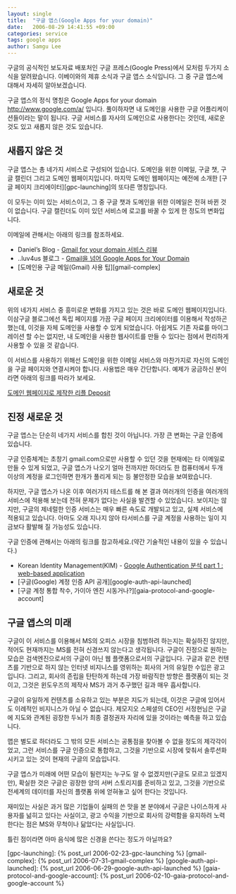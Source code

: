 ```yaml
---
layout: single
title:  "구글 앱스(Google Apps for your domain)"
date:   2006-08-29 14:41:55 +09:00
categories: service
tags: google apps
author: Samgu Lee
---
```

구글의 공식적인 보도자료 배포처인 구글 프레스(Google Press)에서 모처럼 두가지 소식을 알려왔습니다. 이베이와의 제휴 소식과 구글 앱스 소식입니다. 그 중 구글 앱스에 대해서 자세히 알아보겠습니다.

구글 앱스의 정식 명칭은 Google Apps for your domain http://www.google.com/a/ 입니다. 풀이하자면 내 도메인을 사용한 구글 어플리케이션들이라는 말이 됩니다. 구글 서비스를 자사의 도메인으로 사용한다는 것인데, 새로운 것도 있고 새롭지 않은 것도 있습니다.

## 새롭지 않은 것

구글 앱스는 총 네가지 서비스로 구성되어 있습니다. 도메인을 위한 이메일, 구글 챗, 구글 캘린더 그리고 도메인 웹페이지입니다. 마지막 도메인 웹페이지는 예전에 소개한 [구글 페이지 크리에이터][gpc-launching]의 또다른 명칭입니다.

이 모두는 이미 있는 서비스이고, 그 중 구글 챗과 도메인을 위한 이메일은 전혀 바뀐 것이 없습니다. 구글 캘린더도 이미 있던 서비스에 로고를 바꿀 수 있게 한 정도의 변화입니다.

이메일에 관해서는 아래의 링크를 참조하세요.

* Daniel’s Blog - [Gmail for your domain 서비스 리뷰](http://insoftwarehouse.com/blogs/brokenwings/archives/65)
* ..luv4us 블로그 - [Gmail을 넘어 Google Apps for Your Domain](http://luv4.us/39)
* [도메인용 구글 메일(Gmail) 사용 팁][gmail-complex]

## 새로운 것

위의 네가지 서비스 중 흥미로운 변화를 가지고 있는 것은 바로 도메인 웹페이지입니다. 이삼구글 블로그에선 독립 페이지를 가끔 구글 페이지 크리에이터를 이용해서 작성하곤 했는데, 이것을 자체 도메인을 사용할 수 있게 되었습니다. 아쉽게도 기존 자료를 마이그레이션 할 수는 없지만, 내 도메인을 사용한 웹사이트를 만들 수 있다는 점에서 편리하게 사용할 수 있을 것 같습니다.

이 서비스를 사용하기 위해선 도메인을 위한 이메일 서비스와 마찬가지로 자신의 도메인을 구글 페이지와 연결시켜야 합니다. 사용법은 매우 간단합니다. 예제가 궁금하신 분이라면 아래의 링크를 따라가 보세요.

[도메인 웹페이지로 제작한 리플 Deposit](http://pages.repl.net/)

## 진정 새로운 것

구글 앱스는 단순히 네가지 서비스를 합친 것이 아닙니다. 가장 큰 변화는 구글 인증에 있습니다.

구글 인증체계는 초창기 gmail.com으로만 사용할 수 있던 것을 현재에는 타 이메일로 만들 수 있게 되었고, 구글 앱스가 나오기 얼마 전까지만 하더라도 한 컴퓨터에서 두개 이상의 계정을 로그인하면 한개가 풀리게 되는 등 불안정한 모습을 보여왔습니다.

하지만, 구글 앱스가 나온 이후 여러가지 테스트를 해 본 결과 여러개의 인증을 여러개의 서비스에 적용해 보는데 전혀 문제가 없다는 사실을 발견할 수 있었습니다. 보이지는 않지만, 구글의 제네럴한 인증 서비스는 매우 빠른 속도로 개발되고 있고, 실제 서비스에 적용되고 있습니다. 아마도 오래 지나지 않아 타서비스를 구글 계정을 사용하는 일이 지금보다 활발해 질 가능성도 있습니다.

구글 인증에 관해서는 아래의 링크를 참고하세요.(약간 기술적인 내용이 있을 수 있습니다.)

* Korean Identity Management(KIM) - [Google Authentication 분석 part 1 : web-based application](http://ayo79.egloos.com/2541381)
* [구글(Google) 계정 인증 API 공개][google-auth-api-launched]
* [구글 계정 통합 착수, 가이아 엔진 시동거나?][gaia-protocol-and-google-account]

## 구글 앱스의 미래

구글이 이 서비스를 이용해서 MS의 오피스 시장을 침범하려 하는지는 확실하진 않지만, 적어도 현재까지는 MS를 전혀 신경쓰지 않는다고 생각됩니다. 구글이 진정으로 원하는 모습은 검색엔진으로서의 구글이 아닌 웹 플랫폼으로서의 구글입니다. 구글과 같은 컨텐츠를 기반으로 하지 않는 인터넷 비지니스를 영위하는 회사의 거의 유일한 수입은 광고입니다. 그리고, 회사의 존립을 탄탄하게 하는데 가장 바람직한 방향은 플랫폼이 되는 것이고, 그것은 윈도우즈의 제작사 MS가 과거 추구했던 길과 매우 흡사합니다.

구글이 유일하게 컨텐츠를 소유하고 있는 부분은 지도가 되는데, 이것은 구글에 있어서도 이례적인 비지니스가 아닐 수 없습니다. 제모지오 스페셜의 CEO인 서정현님은 구글에 지도와 관계된 굉장한 두뇌가 최종 결정권자 자리에 있을 것이라는 예측을 하고 있습니다.

맵은 별도로 하더라도 그 밖의 모든 서비스는 공통점을 찾아볼 수 없을 정도의 제각각이었고, 그런 서비스를 구글 인증으로 통합하고, 그것을 기반으로 시장에 맞춰서 솔루션화 시키고 있는 것이 현재의 구글의 모습입니다.

구글 앱스가 미래에 어떤 모습이 될런지는 누구도 알 수 없겠지만(구글도 모르고 있겠지만), 확실한 것은 구글은 굉장한 양의 서버 스토리지를 준비하고 있고, 그것을 기반으로 전세계의 데이터를 자신의 플랫폼 위에 얻혀놓고 싶어 한다는 것입니다.

재미있는 사실은 과거 많은 기업들이 실패의 쓴 맛을 본 분야에서 구글은 나이스하게 사용자를 넒히고 있다는 사실이고, 광고 수익을 기반으로 회사의 강력함을 유지하려 노력한다는 점은 MS와 무척이나 닮았다는 사실입니다.

틀린 점이라면 아마 음식에 많은 신경을 쓴다는 정도가 아닐까요?

[gpc-launching]: {% post_url 2006-02-23-gpc-launching %}
[gmail-complex]: {% post_url 2006-07-31-gmail-complex %}
[google-auth-api-launched]: {% post_url 2006-06-29-google-auth-api-launched %}
[gaia-protocol-and-google-account]: {% post_url 2006-02-10-gaia-protocol-and-google-account %}
